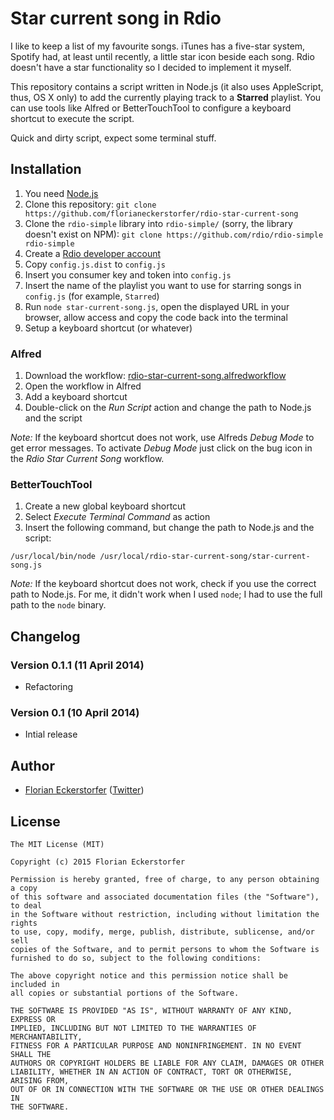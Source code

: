 Star current song in Rdio
=========================

I like to keep a list of my favourite songs. iTunes has a five-star system, Spotify had, at least until recently, a little star icon beside each song. Rdio doesn't have a star functionality so I decided to implement it myself.

This repository contains a script written in Node.js (it also uses AppleScript, thus, OS X only) to add the currently playing track to a **Starred** playlist. You can use tools like Alfred or BetterTouchTool to configure a keyboard shortcut to execute the script.

Quick and dirty script, expect some terminal stuff.


Installation
------------

1. You need [Node.js](http://nodejs.org)
2. Clone this repository: `git clone https://github.com/florianeckerstorfer/rdio-star-current-song`
3. Clone the `rdio-simple` library into `rdio-simple/` (sorry, the library doesn't exist on NPM): `git clone https://github.com/rdio/rdio-simple rdio-simple`
4. Create a [Rdio developer account](http://rdio.mashery.com)
5. Copy `config.js.dist` to `config.js`
6. Insert you consumer key and token into `config.js`
7. Insert the name of the playlist you want to use for starring songs in `config.js` (for example, `Starred`)
8. Run `node star-current-song.js`, open the displayed URL in your browser, allow access and copy the code back into the terminal
9. Setup a keyboard shortcut (or whatever)

### Alfred

1. Download the workflow: [rdio-star-current-song.alfredworkflow](https://github.com/florianeckerstorfer/rdio-star-current-song/releases/download/v0.1/rdio-star-current-song.alfredworkflow)
2. Open the workflow in Alfred
3. Add a keyboard shortcut
4. Double-click on the *Run Script* action and change the path to Node.js and the script

*Note:* If the keyboard shortcut does not work, use Alfreds *Debug Mode* to get error messages. To activate *Debug Mode* just click on the bug icon in the *Rdio Star Current Song* workflow.

### BetterTouchTool

1. Create a new global keyboard shortcut
2. Select *Execute Terminal Command* as action
3. Insert the following command, but change the path to Node.js and the script:

```shell
/usr/local/bin/node /usr/local/rdio-star-current-song/star-current-song.js
```

*Note:* If the keyboard shortcut does not work, check if you use the correct path to Node.js. For me, it didn't work when I used `node`; I had to use the full path to the `node` binary.


Changelog
---------

### Version 0.1.1 (11 April 2014)

- Refactoring

### Version 0.1 (10 April 2014)

- Intial release

Author
------

- [Florian Eckerstorfer](http://florian.ec) ([Twitter](http://twitter.com/Florian_))

License
-------

    The MIT License (MIT)

    Copyright (c) 2015 Florian Eckerstorfer

    Permission is hereby granted, free of charge, to any person obtaining a copy
    of this software and associated documentation files (the "Software"), to deal
    in the Software without restriction, including without limitation the rights
    to use, copy, modify, merge, publish, distribute, sublicense, and/or sell
    copies of the Software, and to permit persons to whom the Software is
    furnished to do so, subject to the following conditions:

    The above copyright notice and this permission notice shall be included in
    all copies or substantial portions of the Software.

    THE SOFTWARE IS PROVIDED "AS IS", WITHOUT WARRANTY OF ANY KIND, EXPRESS OR
    IMPLIED, INCLUDING BUT NOT LIMITED TO THE WARRANTIES OF MERCHANTABILITY,
    FITNESS FOR A PARTICULAR PURPOSE AND NONINFRINGEMENT. IN NO EVENT SHALL THE
    AUTHORS OR COPYRIGHT HOLDERS BE LIABLE FOR ANY CLAIM, DAMAGES OR OTHER
    LIABILITY, WHETHER IN AN ACTION OF CONTRACT, TORT OR OTHERWISE, ARISING FROM,
    OUT OF OR IN CONNECTION WITH THE SOFTWARE OR THE USE OR OTHER DEALINGS IN
    THE SOFTWARE.
